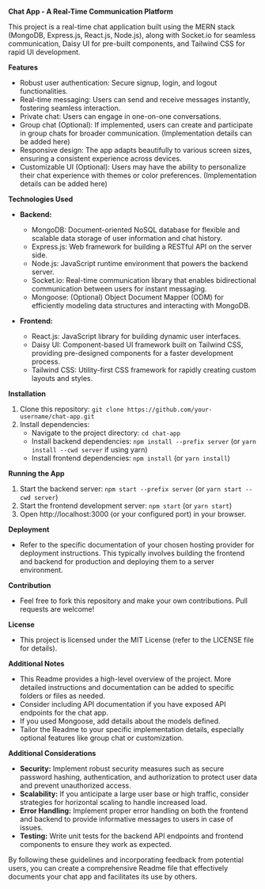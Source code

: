 **Chat App - A Real-Time Communication Platform**

This project is a real-time chat application built using the MERN stack (MongoDB, Express.js, React.js, Node.js), along with Socket.io for seamless communication, Daisy UI for pre-built components, and Tailwind CSS for rapid UI development.

**Features**

-   Robust user authentication: Secure signup, login, and logout functionalities.
-   Real-time messaging: Users can send and receive messages instantly, fostering seamless interaction.
-   Private chat: Users can engage in one-on-one conversations.
-   Group chat (Optional): If implemented, users can create and participate in group chats for broader communication. (Implementation details can be added here)
-   Responsive design: The app adapts beautifully to various screen sizes, ensuring a consistent experience across devices.
-   Customizable UI (Optional): Users may have the ability to personalize their chat experience with themes or color preferences. (Implementation details can be added here)

**Technologies Used**

-   **Backend:**

    -   MongoDB: Document-oriented NoSQL database for flexible and scalable data storage of user information and chat history.
    -   Express.js: Web framework for building a RESTful API on the server side.
    -   Node.js: JavaScript runtime environment that powers the backend server.
    -   Socket.io: Real-time communication library that enables bidirectional communication between users for instant messaging.
    -   Mongoose: (Optional) Object Document Mapper (ODM) for efficiently modeling data structures and interacting with MongoDB.
-   **Frontend:**

    -   React.js: JavaScript library for building dynamic user interfaces.
    -   Daisy UI: Component-based UI framework built on Tailwind CSS, providing pre-designed components for a faster development process.
    -   Tailwind CSS: Utility-first CSS framework for rapidly creating custom layouts and styles.

**Installation**

1.  Clone this repository: `git clone https://github.com/your-username/chat-app.git`
2.  Install dependencies:
    -   Navigate to the project directory: `cd chat-app`
    -   Install backend dependencies: `npm install --prefix server` (or `yarn install --cwd server` if using yarn)
    -   Install frontend dependencies: `npm install` (or `yarn install`)

**Running the App**

1.  Start the backend server: `npm start --prefix server` (or `yarn start --cwd server`)
2.  Start the frontend development server: `npm start` (or `yarn start`)
3.  Open http://localhost:3000 (or your configured port) in your browser.

**Deployment**

-   Refer to the specific documentation of your chosen hosting provider for deployment instructions. This typically involves building the frontend and backend for production and deploying them to a server environment.

**Contribution**

-   Feel free to fork this repository and make your own contributions. Pull requests are welcome!

**License**

-   This project is licensed under the MIT License (refer to the LICENSE file for details).

**Additional Notes**

-   This Readme provides a high-level overview of the project. More detailed instructions and documentation can be added to specific folders or files as needed.
-   Consider including API documentation if you have exposed API endpoints for the chat app.
-   If you used Mongoose, add details about the models defined.
-   Tailor the Readme to your specific implementation details, especially optional features like group chat or customization.

**Additional Considerations**

-   **Security:** Implement robust security measures such as secure password hashing, authentication, and authorization to protect user data and prevent unauthorized access.
-   **Scalability:** If you anticipate a large user base or high traffic, consider strategies for horizontal scaling to handle increased load.
-   **Error Handling:** Implement proper error handling on both the frontend and backend to provide informative messages to users in case of issues.
-   **Testing:** Write unit tests for the backend API endpoints and frontend components to ensure they work as expected.

By following these guidelines and incorporating feedback from potential users, you can create a comprehensive Readme file that effectively documents your chat app and facilitates its use by others.
